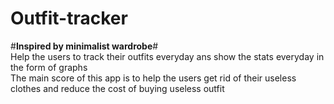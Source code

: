 # Outfit-tracker
#**Inspired by minimalist wardrobe**#   
Help the users to track their outfits everyday ans show the stats everyday in the form of graphs  
The main score of this app is to help the users get rid of their useless clothes and reduce the cost of buying useless outfit  

